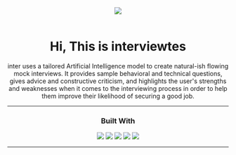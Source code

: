 <div align="center">
  <img src='https://i.imgur.com/cEyd3dn.png'>
</div>

<div align='center'>
<br/>

<h1>Hi, This is interviewtes</h1>

inter uses a tailored Artificial Intelligence model to create natural-ish flowing mock interviews. It provides sample behavioral and technical questions, gives advice and constructive criticism, and highlights the user's strengths and weaknesses when it comes to the interviewing process in order to help them improve their likelihood of securing a good job.

---

### Built With

[<img src="https://img.shields.io/badge/Next-black?style=for-the-badge&logo=next.js&logoColor=white" />](https://nextjs.org/)
[<img src="https://img.shields.io/badge/react-%2320232a.svg?style=for-the-badge&logo=react&logoColor=%2361DAFB" />](https://reactjs.org/)
[<img src="https://img.shields.io/badge/tailwindcss-%2338B2AC.svg?style=for-the-badge&logo=tailwind-css&logoColor=white" />](https://tailwindcss.com/)
[<img src="https://img.shields.io/badge/GoogleCloud-%234285F4.svg?style=for-the-badge&logo=google-cloud&logoColor=white" />](https://cloud.google.com/)
[<img src="https://img.shields.io/badge/Socket.io-black?style=for-the-badge&logo=socket.io&badgeColor=010101" />](https://socket.io/)

---

</div>


